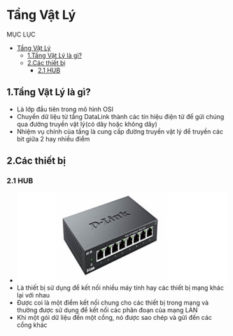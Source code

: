 # Tầng Vật Lý 
MỤC LỤC
- [Tầng Vật Lý](#tầng-vật-lý)
  - [1.Tầng Vật Lý là gì?](#1tầng-vật-lý-là-gì)
  - [2.Các thiết bị](#2các-thiết-bị)
    - [2.1 HUB](#21-hub)

## 1.Tầng Vật Lý là gì?
- Là lớp đầu tiên trong mô hình OSI
- Chuyển dữ liệu từ tầng DataLink thành các tín hiệu điện tử để gửi chúng qua đường truyền vật lý(có dây hoặc không dây)
- Nhiệm vụ chính của tầng là cung cấp đường truyền vật lý để truyền các bit giữa 2 hay nhiều điểm

## 2.Các thiết bị 
### 2.1 HUB
- ![](/Anh/Screenshot_17.png)
- Là thiết bị sử dụng để kết nối nhiều máy tính hay các thiết bị mạng khác lại với nhau
- Được coi là một điểm kết nối chung cho các thiết bị trong mạng và thường được sử dụng để kết nối các phân đoạn của mạng LAN
- Khi một gói dữ liệu đến một cổng, nó được sao chép và gửi đến các cổng khác

